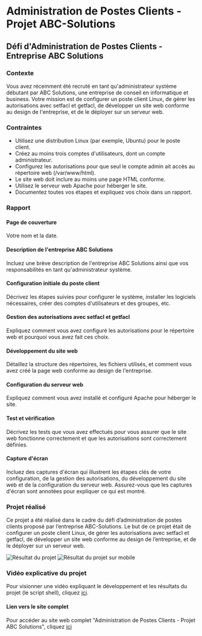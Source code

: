 # Administration de Postes Clients - Projet ABC-Solutions

## Défi d'Administration de Postes Clients - Entreprise ABC Solutions

### Contexte

Vous avez récemment été recruté en tant qu'administrateur système débutant par ABC Solutions, une entreprise de conseil en informatique et business. Votre mission est de configurer un poste client Linux, de gérer les autorisations avec setfacl et getfacl, de développer un site web conforme au design de l'entreprise, et de le déployer sur un serveur web.

### Contraintes

- Utilisez une distribution Linux (par exemple, Ubuntu) pour le poste client.
- Créez au moins trois comptes d'utilisateurs, dont un compte administrateur.
- Configurez les autorisations pour que seul le compte admin ait accès au répertoire web (/var/www/html).
- Le site web doit inclure au moins une page HTML conforme.
- Utilisez le serveur web Apache pour héberger le site.
- Documentez toutes vos étapes et expliquez vos choix dans un rapport.

### Rapport

#### Page de couverture

Votre nom et la date.

#### Description de l'entreprise ABC Solutions

Incluez une brève description de l'entreprise ABC Solutions ainsi que vos responsabilités en tant qu'administrateur système.

#### Configuration initiale du poste client

Décrivez les étapes suivies pour configurer le système, installer les logiciels nécessaires, créer des comptes d'utilisateurs et des groupes, etc.

#### Gestion des autorisations avec setfacl et getfacl

Expliquez comment vous avez configuré les autorisations pour le répertoire web et pourquoi vous avez fait ces choix.

#### Développement du site web

Détaillez la structure des répertoires, les fichiers utilisés, et comment vous avez créé la page web conforme au design de l'entreprise.

#### Configuration du serveur web

Expliquez comment vous avez installé et configuré Apache pour héberger le site.

#### Test et vérification

Décrivez les tests que vous avez effectués pour vous assurer que le site web fonctionne correctement et que les autorisations sont correctement définies.

#### Capture d'écran

Incluez des captures d'écran qui illustrent les étapes clés de votre configuration, de la gestion des autorisations, du développement du site web et de la configuration du serveur web. Assurez-vous que les captures d'écran sont annotées pour expliquer ce qui est montré.

### Projet réalisé

Ce projet a été réalisé dans le cadre du défi d’administration de postes clients proposé par l’entreprise ABC-Solutions. Le but de ce projet était de configurer un poste client Linux, de gérer les autorisations avec setfacl et getfacl, de développer un site web conforme au design de l’entreprise, et de le déployer sur un serveur web.

![Résultat du projet](screenshots/web.jpg)
![Résultat du projet sur mobile](screenshots/mobile.jpg)

### Vidéo explicative du projet

Pour visionner une vidéo expliquant le développement et les résultats du projet (le script shell), cliquez [ici](video_explication_script_shell/video2_ABC-solution_Script_Shell.mp4).

#### Lien vers le site complet

Pour accéder au site web complet "Administration de Postes Clients - Projet ABC Solutions", cliquez [ici](lien_site_web_complet)
